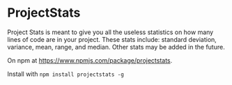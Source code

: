 # ProjectStats

Project Stats is meant to give you all the useless statistics on how many lines of code are in your project. These stats include: standard deviation, variance, mean, range, and median. Other stats may be added in the future.

On npm at https://www.npmjs.com/package/projectstats.

Install with `npm install projectstats -g`